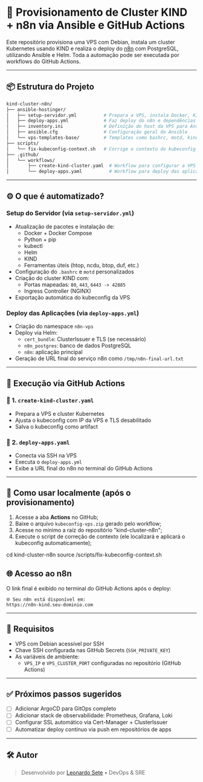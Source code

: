 # 🔧 Provisionamento de Cluster KIND + n8n via Ansible e GitHub Actions

Este repositório provisiona uma VPS com Debian, instala um cluster Kubernetes usando KIND e realiza o deploy do [n8n](https://n8n.io/) com PostgreSQL, utilizando Ansible e Helm. Toda a automação pode ser executada por workflows do GitHub Actions.

---

## 📦 Estrutura do Projeto

```bash
kind-cluster-n8n/
├── ansible-hostinger/
│   ├── setup-servidor.yml          # Prepara a VPS, instala Docker, KIND, kubectl, Helm
│   ├── deploy-apps.yml             # Faz deploy do n8n e dependências via Helm
│   ├── inventory.ini               # Definição do host da VPS para Ansible
│   ├── ansible.cfg                 # Configuração geral do Ansible
│   └── vps-templates-base/         # Templates como bashrc, motd, kind-config.yaml
├── scripts/
│   └── fix-kubeconfig-context.sh   # Corrige o contexto do kubeconfig para uso local
├── .github/
│   └── workflows/
│       ├── create-kind-cluster.yaml  # Workflow para configurar a VPS e o cluster
│       └── deploy-apps.yaml          # Workflow para deploy das aplicações
```

---

## ⚙️ O que é automatizado?

### Setup do Servidor (via `setup-servidor.yml`)

- Atualização de pacotes e instalação de:
  - Docker + Docker Compose
  - Python + pip
  - kubectl
  - Helm
  - KIND
  - Ferramentas úteis (htop, ncdu, btop, duf, etc.)
- Configuração do `.bashrc` e `motd` personalizados
- Criação do cluster KIND com:
  - Portas mapeadas: `80`, `443`, `6443 -> 42885`
  - Ingress Controller (NGINX)
- Exportação automática do kubeconfig da VPS

### Deploy das Aplicações (via `deploy-apps.yml`)

- Criação do namespace `n8n-vps`
- Deploy via Helm:
  - `cert_bundle`: ClusterIssuer e TLS (se necessário)
  - `n8n_postgres`: banco de dados PostgreSQL
  - `n8n`: aplicação principal
- Geração de URL final do serviço n8n como `/tmp/n8n-final-url.txt`

---

## 🚀 Execução via GitHub Actions

### 🔧 1. `create-kind-cluster.yaml`
- Prepara a VPS e cluster Kubernetes
- Ajusta o kubeconfig com IP da VPS e TLS desabilitado
- Salva o kubeconfig como artifact

### 🚀 2. `deploy-apps.yaml`
- Conecta via SSH na VPS
- Executa o `deploy-apps.yml`
- Exibe a URL final do n8n no terminal do GitHub Actions


---

## 🧠 Como usar localmente (após o provisionamento)

1. Acesse a aba **Actions** no GitHub;
2. Baixe o arquivo `kubeconfig-vps.zip` gerado pelo workflow;
3. Acesse no mínimo a raíz do repositório "kind-cluster-n8n";
4. Execute o script de correção de contexto (ele localizará e aplicará o kubeconfig automaticamente);

cd kind-cluster-n8n
source /scripts/fix-kubeconfig-context.sh

## 🌐 Acesso ao n8n

O link final é exibido no terminal do GitHub Actions após o deploy:

```
🌐 Seu n8n está disponível em:
https://n8n-kind.seu-dominio.com
```

---

## 📌 Requisitos

- VPS com Debian acessível por SSH
- Chave SSH configurada nas GitHub Secrets (`SSH_PRIVATE_KEY`)
- As variáveis de ambiente:
  - `VPS_IP` e `VPS_CLUSTER_PORT` configuradas no repositório (GitHub Actions)

---

## ✅ Próximos passos sugeridos

- [ ] Adicionar ArgoCD para GitOps completo
- [ ] Adicionar stack de observabilidade: Prometheus, Grafana, Loki
- [ ] Configurar SSL automático via Cert-Manager + ClusterIssuer
- [ ] Automatizar deploy contínuo via push em repositórios de apps

---

## 🛠️ Autor

> Desenvolvido por [Leonardo Sete](https://github.com/leonardosete) • DevOps & SRE